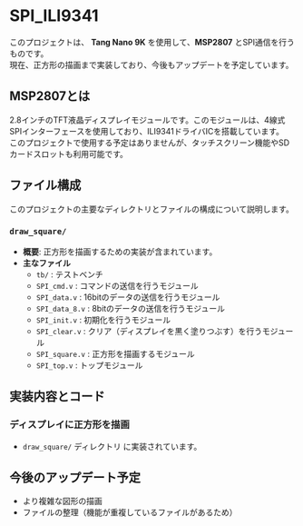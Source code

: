 # SPI_ILI9341

このプロジェクトは、 **Tang Nano 9K** を使用して、**MSP2807** とSPI通信を行うものです。  
現在、正方形の描画まで実装しており、今後もアップデートを予定しています。

## MSP2807とは
2.8インチのTFT液晶ディスプレイモジュールです。このモジュールは、4線式SPIインターフェースを使用しており、ILI9341ドライバICを搭載しています。  
このプロジェクトで使用する予定はありませんが、タッチスクリーン機能やSDカードスロットも利用可能です。

## ファイル構成
このプロジェクトの主要なディレクトリとファイルの構成について説明します。

### `draw_square/`
- **概要**: 正方形を描画するための実装が含まれています。
- **主なファイル**
  - `tb/` : テストベンチ
  - `SPI_cmd.v` : コマンドの送信を行うモジュール
  - `SPI_data.v` : 16bitのデータの送信を行うモジュール
  - `SPI_data_8.v` : 8bitのデータの送信を行うモジュール
  - `SPI_init.v` : 初期化を行うモジュール
  - `SPI_clear.v` : クリア（ディスプレイを黒く塗りつぶす）を行うモジュール
  - `SPI_square.v` : 正方形を描画するモジュール
  - `SPI_top.v` : トップモジュール


## 実装内容とコード

### ディスプレイに正方形を描画
- `draw_square/` ディレクトリ に実装されています。

## 今後のアップデート予定
- より複雑な図形の描画
- ファイルの整理（機能が重複しているファイルがあるため）
